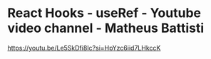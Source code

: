 # React Hooks - useRef - Youtube video channel - Matheus Battisti

https://youtu.be/Le5SkDfi8Ic?si=HpYzc6iid7LHkccK

